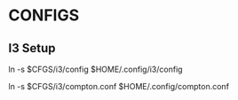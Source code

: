 # CONFIGS

## I3 Setup

ln -s $CFGS/i3/config $HOME/.config/i3/config

ln -s $CFGS/i3/compton.conf $HOME/.config/compton.conf
